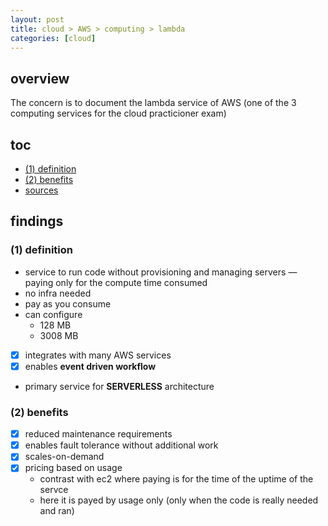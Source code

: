 ```yaml
---
layout: post
title: cloud > AWS > computing > lambda
categories: [cloud]
---
```

## overview
The concern is to document the lambda service of AWS (one of the 3 computing services for the cloud practicioner exam)

## toc
<!-- TOC -->

- [(1) definition](#1-definition)
- [(2) benefits](#2-benefits)
- [sources](#sources)

<!-- /TOC -->

## findings
### (1) definition
* service to run code without provisioning and managing servers — paying only for the compute time consumed
* no infra needed
* pay as you consume
* can configure 
    *  128 MB
    * 3008 MB
- [x] integrates with many AWS services
- [x] enables **event driven workflow**
* primary service for **SERVERLESS** architecture

### (2) benefits
- [x] reduced maintenance requirements
- [x] enables fault tolerance without additional work
- [x] scales-on-demand
- [x] pricing based on usage
    * contrast with ec2 where paying is for the time of the uptime of the servce
    * here it is payed by usage only (only when the code is really needed and ran) 